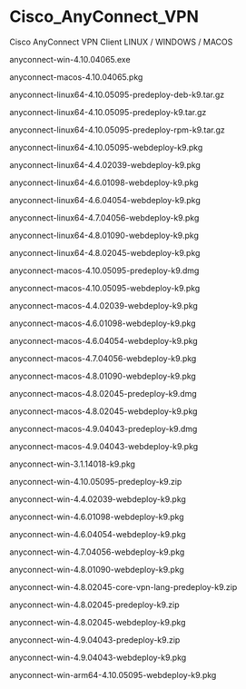# Cisco_AnyConnect_VPN
Cisco AnyConnect VPN Client LINUX / WINDOWS / MACOS

anyconnect-win-4.10.04065.exe

anyconnect-macos-4.10.04065.pkg

anyconnect-linux64-4.10.05095-predeploy-deb-k9.tar.gz

anyconnect-linux64-4.10.05095-predeploy-k9.tar.gz

anyconnect-linux64-4.10.05095-predeploy-rpm-k9.tar.gz

anyconnect-linux64-4.10.05095-webdeploy-k9.pkg

anyconnect-linux64-4.4.02039-webdeploy-k9.pkg

anyconnect-linux64-4.6.01098-webdeploy-k9.pkg

anyconnect-linux64-4.6.04054-webdeploy-k9.pkg

anyconnect-linux64-4.7.04056-webdeploy-k9.pkg

anyconnect-linux64-4.8.01090-webdeploy-k9.pkg

anyconnect-linux64-4.8.02045-webdeploy-k9.pkg

anyconnect-macos-4.10.05095-predeploy-k9.dmg

anyconnect-macos-4.10.05095-webdeploy-k9.pkg

anyconnect-macos-4.4.02039-webdeploy-k9.pkg

anyconnect-macos-4.6.01098-webdeploy-k9.pkg

anyconnect-macos-4.6.04054-webdeploy-k9.pkg

anyconnect-macos-4.7.04056-webdeploy-k9.pkg

anyconnect-macos-4.8.01090-webdeploy-k9.pkg

anyconnect-macos-4.8.02045-predeploy-k9.dmg

anyconnect-macos-4.8.02045-webdeploy-k9.pkg

anyconnect-macos-4.9.04043-predeploy-k9.dmg

anyconnect-macos-4.9.04043-webdeploy-k9.pkg

anyconnect-win-3.1.14018-k9.pkg

anyconnect-win-4.10.05095-predeploy-k9.zip

anyconnect-win-4.4.02039-webdeploy-k9.pkg

anyconnect-win-4.6.01098-webdeploy-k9.pkg

anyconnect-win-4.6.04054-webdeploy-k9.pkg

anyconnect-win-4.7.04056-webdeploy-k9.pkg

anyconnect-win-4.8.01090-webdeploy-k9.pkg

anyconnect-win-4.8.02045-core-vpn-lang-predeploy-k9.zip

anyconnect-win-4.8.02045-predeploy-k9.zip

anyconnect-win-4.8.02045-webdeploy-k9.pkg

anyconnect-win-4.9.04043-predeploy-k9.zip

anyconnect-win-4.9.04043-webdeploy-k9.pkg

anyconnect-win-arm64-4.10.05095-webdeploy-k9.pkg

